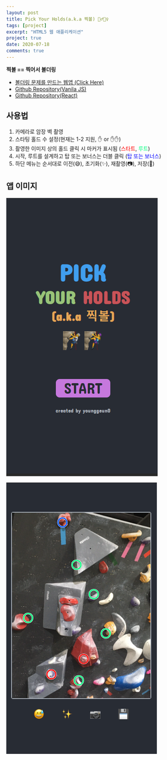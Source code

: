 ```yaml
---
layout: post
title: Pick Your Holds(a.k.a 찍볼) 🧗‍♂️🧗‍♀️
tags: [project]
excerpt: "HTML5 웹 애플리케이션"
project: true
date: 2020-07-18
comments: true
---
```


**찍볼 == 찍어서 볼더링**

-   [볼더링 문제를 만드는 웹앱 (Click Here)](https://younggeun0.github.io/projects/pickyourholds/index.html)
-   [Github Repository(Vanila JS)](https://github.com/younggeun0/PickYourHolds)
-   [Github Repository(React)](https://github.com/younggeun0/PickYourHolds_React)

## 사용법

1. 카메라로 암장 벽 촬영
2. 스타팅 홀드 수 설정(현재는 1-2 지원, ✋ or ✋✋)
3. 촬영한 이미지 상의 홀드 클릭 시 마커가 표시됨 (<span style="color:red">스타트</span>, <span style="color:springgreen">루트</span>)
4. 시작, 루트를 설계하고 탑 또는 보너스는 더블 클릭 (<span style="color:blue">탑 또는 보너스</span>)
5. 하단 메뉴는 순서대로 이전(😅), 초기화(✨), 재촬영(📷), 저장(💾)

## 앱 이미지

![pyh01](https://github.com/younggeun0/younggeun0.github.io/raw/master/_posts/img/toyProjects/pyh/pyh01.png?raw=true)

![pyh01](https://github.com/younggeun0/younggeun0.github.io/raw/master/_posts/img/toyProjects/pyh/pyh02.png?raw=true)
